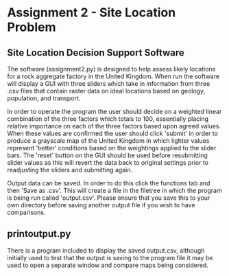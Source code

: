 Assignment 2 - Site Location Problem
=====================================

Site Location Decision Support Software
---------------------------------------

The software (assignment2.py) is designed to help assess likely locations for a rock aggregate factory in the United Kingdom.
When run the software will display a GUI with three sliders which take in information from three .csv files that contain raster
data on ideal locations based on geology, population, and transport. 

In order to operate the program the user should decide on a weighted linear combination of the three factors which totals to 100, 
essentially placing relative importance on each of the three factors based upon agreed values. When these values are confirmed the 
user should click 'submit' in order to produce a grayscale map of the United Kingdom in which lighter values represent 'better' conditions 
based on the weightings applied to the slider bars. The 'reset' button on the GUI should be used before resubmitting slider values as 
this will revert the data back to original settings prior to readjusting the sliders and submitting again. 

Output data can be saved. In order to do this click the functions tab and then 'Save as .csv'. This will create a file in the filetree 
in which the program is being run called 'output.csv'. Please ensure that you save this to your own directory before saving another output 
file if you wish to have comparisons. 

printoutput.py
--------------

There is a program included to display the saved output.csv, although initially used to test that the output is saving to the program file
it may be used to open a separate window and compare maps being considered. 
